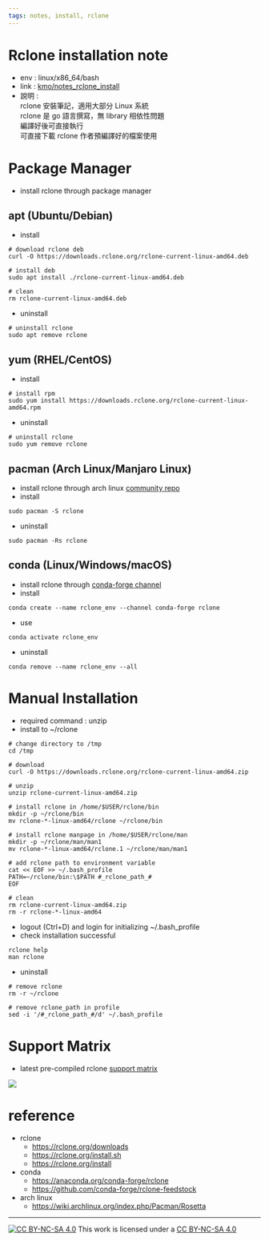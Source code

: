 ```yaml
---
tags: notes, install, rclone
---
```


# Rclone installation note
- env :  linux/x86_64/bash
- link : [kmo/notes_rclone_install](https://hackmd.io/@kmo/notes_rclone_install)
- 說明 :  
rclone 安裝筆記，適用大部分 Linux 系統  
rclone 是 go 語言撰寫，無 library 相依性問題  
編譯好後可直接執行  
可直接下載 rclone 作者預編譯好的檔案使用

# Package Manager

- install rclone through package manager

## apt (Ubuntu/Debian)

- install 
```bash=
# download rclone deb
curl -O https://downloads.rclone.org/rclone-current-linux-amd64.deb

# install deb
sudo apt install ./rclone-current-linux-amd64.deb

# clean
rm rclone-current-linux-amd64.deb
```

- uninstall 
```bash=
# uninstall rclone
sudo apt remove rclone
```

## yum (RHEL/CentOS)
- install
```bash=
# install rpm
sudo yum install https://downloads.rclone.org/rclone-current-linux-amd64.rpm
```
- uninstall
```bash=
# uninstall rclone
sudo yum remove rclone
```

## pacman (Arch Linux/Manjaro Linux)
- install rclone through arch linux [community repo](https://www.archlinux.org/packages/community/x86_64/rclone) 
- install
```bash=
sudo pacman -S rclone
```
- uninstall
```bash=
sudo pacman -Rs rclone
```

## conda (Linux/Windows/macOS)
- install rclone through [conda-forge channel](https://anaconda.org/conda-forge/rclone)
- install
```bash=
conda create --name rclone_env --channel conda-forge rclone
```
- use 
```bash=
conda activate rclone_env
```
- uninstall
```bash=
conda remove --name rclone_env --all
```

# Manual Installation
-  required command : 
unzip
- install to ~/rclone

```bash=
# change directory to /tmp
cd /tmp

# download
curl -O https://downloads.rclone.org/rclone-current-linux-amd64.zip

# unzip
unzip rclone-current-linux-amd64.zip

# install rclone in /home/$USER/rclone/bin
mkdir -p ~/rclone/bin
mv rclone-*-linux-amd64/rclone ~/rclone/bin

# install rclone manpage in /home/$USER/rclone/man
mkdir -p ~/rclone/man/man1
mv rclone-*-linux-amd64/rclone.1 ~/rclone/man/man1

# add rclone path to environment variable
cat << EOF >> ~/.bash_profile
PATH=~/rclone/bin:\$PATH #_rclone_path_#
EOF

# clean
rm rclone-current-linux-amd64.zip
rm -r rclone-*-linux-amd64
```
- logout (Ctrl+D) and login for initializing ~/.bash_profile
- check installation successful
```bash=
rclone help
man rclone
```
- uninstall

```bash=
# remove rclone
rm -r ~/rclone

# remove rclone_path in profile
sed -i '/#_rclone_path_#/d' ~/.bash_profile
```

# Support Matrix
- latest pre-compiled rclone [support matrix](https://rclone.org/downloads)

![](https://i.imgur.com/PkbyjKz.png)


# reference
- rclone
  - https://rclone.org/downloads
  - https://rclone.org/install.sh
  - https://rclone.org/install
- conda
  - https://anaconda.org/conda-forge/rclone
  - https://github.com/conda-forge/rclone-feedstock
- arch linux
  - https://wiki.archlinux.org/index.php/Pacman/Rosetta

---
[![CC BY-NC-SA 4.0][cc-by-nc-sa-image]][cc-by-nc-sa] This work is licensed under a [CC BY-NC-SA 4.0][cc-by-nc-sa]

[cc-by-nc-sa]: https://creativecommons.org/licenses/by-nc-sa/4.0
[cc-by-nc-sa-image]: https://licensebuttons.net/l/by-nc-sa/4.0/88x31.png
